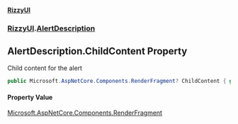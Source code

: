 #### [RizzyUI](index 'index')
### [RizzyUI](RizzyUI 'RizzyUI').[AlertDescription](RizzyUI.AlertDescription 'RizzyUI.AlertDescription')

## AlertDescription.ChildContent Property

Child content for the alert

```csharp
public Microsoft.AspNetCore.Components.RenderFragment? ChildContent { get; set; }
```

#### Property Value
[Microsoft.AspNetCore.Components.RenderFragment](https://docs.microsoft.com/en-us/dotnet/api/Microsoft.AspNetCore.Components.RenderFragment 'Microsoft.AspNetCore.Components.RenderFragment')